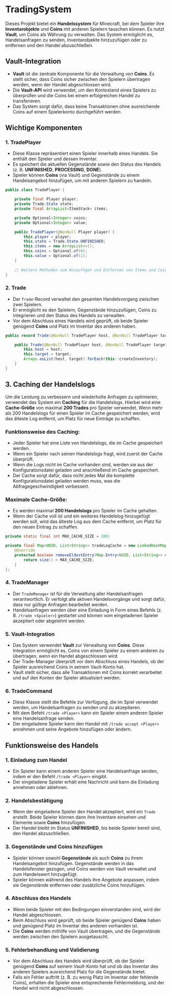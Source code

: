 # TradingSystem

Dieses Projekt bietet ein **Handelssystem** für Minecraft, bei dem Spieler ihre **Inventarobjekte** und **Coins** mit anderen Spielern tauschen können. Es nutzt **Vault**, um Coins als Währung zu verwalten. Das System ermöglicht es, Handelsanfragen zu senden, Inventarobjekte hinzuzufügen oder zu entfernen und den Handel abzuschließen.

## Vault-Integration

- **Vault** ist die zentrale Komponente für die Verwaltung von **Coins**. Es stellt sicher, dass Coins sicher zwischen den Spielern übertragen werden, wenn der Handel abgeschlossen wird.
- Die **Vault-API** wird verwendet, um den Kontostand eines Spielers zu überprüfen und die Coins bei einem erfolgreichen Handel zu transferieren.
- Das System sorgt dafür, dass keine Transaktionen ohne ausreichende Coins auf einem Spielerkonto durchgeführt werden.

## Wichtige Komponenten

### 1. TradePlayer
- Diese Klasse repräsentiert einen Spieler innerhalb eines Handels. Sie enthält den Spieler und dessen Inventar.
- Es speichert die aktuellen Gegenstände sowie den Status des Handels (z. B. **UNFINISHED**, **PROCESSING**, **DONE**).
- Spieler können **Coins** (via Vault) und Gegenstände zu einem Handelsangebot hinzufügen, um mit anderen Spielern zu handeln.

```java
public class TradePlayer {

    private final Player player;
    private Trade.State state;
    private final ArrayList<ItemStack> items;

    private Optional<Integer> coins;
    private Optional<Integer> value;

    public TradePlayer(@NonNull Player player) {
        this.player = player;
        this.state = Trade.State.UNFINISHED;
        this.items = new ArrayList<>();
        this.coins = Optional.of(0);
        this.value = Optional.of(1);
    }
    
    // Weitere Methoden zum Hinzufügen und Entfernen von Items und Coins
}
```

### 2. Trade
- Der `Trade`-Record verwaltet den gesamten Handelsvorgang zwischen zwei Spielern.
- Er ermöglicht es den Spielern, Gegenstände hinzuzufügen, Coins zu integrieren und den Status des Handels zu verwalten.
- Vor dem Abschluss eines Handels wird geprüft, ob beide Spieler genügend **Coins** und Platz im Inventar des anderen haben.

  
```java
public record Trade(@NonNull TradePlayer host, @NonNull TradePlayer target) implements TradeActions {

    public Trade(@NonNull TradePlayer host, @NonNull TradePlayer target) {
        this.host = host;
        this.target = target;
        Arrays.asList(host, target).forEach(this::createInventory);
    }
}
```

## 3. Caching der Handelslogs

Um die Leistung zu verbessern und wiederholte Anfragen zu optimieren, verwendet das System ein **Caching** für die Handelslogs. Hierbei wird eine **Cache-Größe** von maximal **200 Trades** pro Spieler verwendet. Wenn mehr als 200 Handelslogs für einen Spieler im Cache gespeichert werden, wird das älteste Log entfernt, um Platz für neue Einträge zu schaffen.

### Funktionsweise des Caching:
- Jeder Spieler hat eine Liste von Handelslogs, die im Cache gespeichert werden.
- Wenn ein Spieler nach seinen Handelslogs fragt, wird zuerst der Cache überprüft.
- Wenn die Logs nicht im Cache vorhanden sind, werden sie aus der Konfigurationsdatei geladen und anschließend im Cache gespeichert.
- Der Cache sorgt dafür, dass nicht jedes Mal die komplette Konfigurationsdatei geladen werden muss, was die Abfragegeschwindigkeit verbessert.

### Maximale Cache-Größe:
- Es werden maximal **200 Handelslogs** pro Spieler im Cache gehalten.
- Wenn der Cache voll ist und ein weiteres Handelslog hinzugefügt werden soll, wird das älteste Log aus dem Cache entfernt, um Platz für den neuen Eintrag zu schaffen.

```java
private static final int MAX_CACHE_SIZE = 200;

private final Map<UUID, List<String>> tradeLogCache = new LinkedHashMap<>(MAX_CACHE_SIZE, 0.75f, true) {
    @Override
    protected boolean removeEldestEntry(Map.Entry<UUID, List<String>> eldest) {
        return size() > MAX_CACHE_SIZE;
    }
};
```

### 4. TradeManager
- Der `TradeManager` ist für die Verwaltung aller Handelsanfragen verantwortlich. Er verfolgt alle aktiven Handelsvorgänge und sorgt dafür, dass nur gültige Anfragen bearbeitet werden.
- Handelsanfragen werden über eine Einladung in Form eines Befehls (z. B. `/trade <Spieler>`) gestartet und können vom eingeladenen Spieler akzeptiert oder abgelehnt werden.

### 5. Vault-Integration
- Das System verwendet **Vault** zur Verwaltung von **Coins**. Diese Integration ermöglicht es, Coins von einem Spieler zu einem anderen zu übertragen, wenn ein Handel abgeschlossen wird.
- Der Trade-Manager überprüft vor dem Abschluss eines Handels, ob der Spieler ausreichend Coins in seinem Vault-Konto hat.
- Vault stellt sicher, dass alle Transaktionen mit Coins korrekt verarbeitet und auf den Konten der Spieler aktualisiert werden.

### 6. TradeCommand
- Diese Klasse stellt die Befehle zur Verfügung, die im Spiel verwendet werden, um Handelsanfragen zu senden und zu akzeptieren.
- Mit dem Befehl `/trade <Player>` kann ein Spieler einem anderen Spieler eine Handelsanfrage senden.
- Der eingeladene Spieler kann den Handel mit `/trade accept <Player>` annehmen und seine Angebote hinzufügen oder ändern.

## Funktionsweise des Handels

### 1. Einladung zum Handel
- Ein Spieler kann einem anderen Spieler eine Handelsanfrage senden, indem er den Befehl `/trade <Player>` eingibt.
- Der eingeladene Spieler erhält eine Nachricht und kann die Einladung annehmen oder ablehnen.

### 2. Handelsbestätigung
- Wenn der eingeladene Spieler den Handel akzeptiert, wird ein `Trade` erstellt. Beide Spieler können dann ihre Inventare einsehen und Elemente sowie **Coins** hinzufügen.
- Der Handel bleibt im Status **UNFINISHED**, bis beide Spieler bereit sind, den Handel abzuschließen.

### 3. Gegenstände und Coins hinzufügen
- Spieler können sowohl **Gegenstände** als auch **Coins** zu ihrem Handelsangebot hinzufügen. Gegenstände werden in das Handelsfenster gezogen, und Coins werden von Vault verwaltet und zum Handelswert hinzugefügt.
- Spieler können während des Handels ihre Angebote anpassen, indem sie Gegenstände entfernen oder zusätzliche Coins hinzufügen.

### 4. Abschluss des Handels
- Wenn beide Spieler mit den Bedingungen einverstanden sind, wird der Handel abgeschlossen.
- Beim Abschluss wird geprüft, ob beide Spieler genügend **Coins** haben und genügend Platz im Inventar des anderen vorhanden ist.
- Die **Coins** werden mithilfe von Vault übertragen, und die Gegenstände werden zwischen den Spielern ausgetauscht.

### 5. Fehlerbehandlung und Validierung
- Vor dem Abschluss des Handels wird überprüft, ob der Spieler genügend **Coins** auf seinem Vault-Konto hat und ob das Inventar des anderen Spielers ausreichend Platz für die Gegenstände bietet.
- Falls ein Fehler auftritt (z. B. zu wenig Platz im Inventar oder fehlende Coins), erhalten die Spieler eine entsprechende Fehlermeldung, und der Handel wird nicht abgeschlossen.
